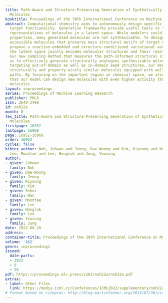 ```yaml
---
title: Path-Aware and Structure-Preserving Generation of Synthetically Accessible
  Molecules
booktitle: Proceedings of the 39th International Conference on Machine Learning
abstract: Computational chemistry aims to autonomously design specific molecules with
  target functionality. Generative frameworks provide useful tools to learn continuous
  representations of molecules in a latent space. While modelers could optimize chemical
  properties, many generated molecules are not synthesizable. To design synthetically
  accessible molecules that preserve main structural motifs of target molecules, we
  propose a reaction-embedded and structure-conditioned variational autoencoder. As
  the latent space jointly encodes molecular structures and their reaction routes,
  our new sampling method that measures the path-informed structural similarity allows
  us to effectively generate structurally analogous synthesizable molecules. When
  targeting out-of-domain as well as in-domain seed structures, our model generates
  structurally and property-wisely similar molecules equipped with well-defined reaction
  paths. By focusing on the important region in chemical space, we also demonstrate
  that our model can design new molecules with even higher activity than the seed
  molecules.
layout: inproceedings
series: Proceedings of Machine Learning Research
publisher: PMLR
issn: 2640-3498
id: noh22a
month: 0
tex_title: Path-Aware and Structure-Preserving Generation of Synthetically Accessible
  Molecules
firstpage: 16952
lastpage: 16968
page: 16952-16968
order: 16952
cycles: false
bibtex_author: Noh, Juhwan and Jeong, Dae-Woong and Kim, Kiyoung and Han, Sehui and
  Lee, Moontae and Lee, Honglak and Jung, Yousung
author:
- given: Juhwan
  family: Noh
- given: Dae-Woong
  family: Jeong
- given: Kiyoung
  family: Kim
- given: Sehui
  family: Han
- given: Moontae
  family: Lee
- given: Honglak
  family: Lee
- given: Yousung
  family: Jung
date: 2022-06-28
address:
container-title: Proceedings of the 39th International Conference on Machine Learning
volume: '162'
genre: inproceedings
issued:
  date-parts:
  - 2022
  - 6
  - 28
pdf: https://proceedings.mlr.press/v162/noh22a/noh22a.pdf
extras:
- label: Other Files
  link: https://media.icml.cc/Conferences/ICML2022/supplementary/noh22a-supp.zip
# Format based on citeproc: http://blog.martinfenner.org/2013/07/30/citeproc-yaml-for-bibliographies/
---
```

